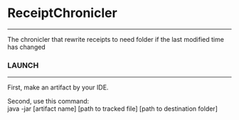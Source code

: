 # ReceiptChronicler
____________
The chronicler that rewrite receipts to need folder if the last modified time has changed

### LAUNCH
_________

First, make an artifact by your IDE.

Second, use this command:  
    java -jar [artifact name] [path to tracked file] [path to destination folder]

    
